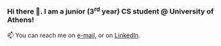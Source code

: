 ### Hi there 👋. I am a junior (3<sup>rd</sup> year) CS student @ University of Athens!  

:mailbox: You can reach me on [e-mail](mailto:solegnaps@gmail.com), or on [LinkedIn](https://www.linkedin.com/in/angelos-poulis-02b7351b0/).


<!--
**angelosps/angelosps** is a ✨ _special_ ✨ repository because its `README.md` (this file) appears on your GitHub profile.

Here are some ideas to get you started:

- 🔭 I’m currently working on ...
- 🌱 I’m currently learning ...
- 👯 I’m looking to collaborate on ...
- 🤔 I’m looking for help with ...
- 💬 Ask me about ...
- 📫 How to reach me: ...
- 😄 Pronouns: ...
- ⚡ Fun fact: ...
-->
